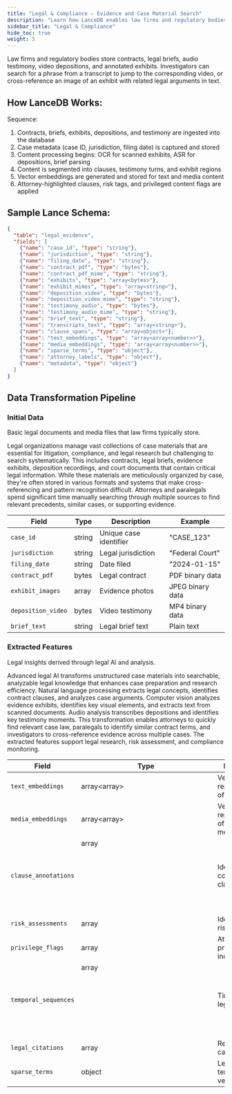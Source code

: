 ```yaml
---
title: "Legal & Compliance – Evidence and Case Material Search"
description: "Learn how LanceDB enables law firms and regulatory bodies to store and search contracts, legal briefs, audio testimony, video depositions, and annotated exhibits for powerful legal research."
sidebar_title: "Legal & Compliance"
hide_toc: true
weight: 5
---
```


Law firms and regulatory bodies store contracts, legal briefs, audio testimony, video depositions, and annotated exhibits. Investigators can search for a phrase from a transcript to jump to the corresponding video, or cross-reference an image of an exhibit with related legal arguments in text.

## How LanceDB Works:

Sequence:
1. Contracts, briefs, exhibits, depositions, and testimony are ingested into the database
2. Case metadata (case ID, jurisdiction, filing date) is captured and stored
3. Content processing begins: OCR for scanned exhibits, ASR for depositions, brief parsing
4. Content is segmented into clauses, testimony turns, and exhibit regions
5. Vector embeddings are generated and stored for text and media content
6. Attorney-highlighted clauses, risk tags, and privileged content flags are applied

## Sample Lance Schema:

```json
{
  "table": "legal_evidence",
  "fields": [
    {"name": "case_id", "type": "string"},
    {"name": "jurisdiction", "type": "string"},
    {"name": "filing_date", "type": "string"},
    {"name": "contract_pdf", "type": "bytes"},
    {"name": "contract_pdf_mime", "type": "string"},
    {"name": "exhibits", "type": "array<bytes>"},
    {"name": "exhibit_mimes", "type": "array<string>"},
    {"name": "deposition_video", "type": "bytes"},
    {"name": "deposition_video_mime", "type": "string"},
    {"name": "testimony_audio", "type": "bytes"},
    {"name": "testimony_audio_mime", "type": "string"},
    {"name": "brief_text", "type": "string"},
    {"name": "transcripts_text", "type": "array<string>"},
    {"name": "clause_spans", "type": "array<object>"},
    {"name": "text_embeddings", "type": "array<array<number>>"},
    {"name": "media_embeddings", "type": "array<array<number>>"},
    {"name": "sparse_terms", "type": "object"},
    {"name": "attorney_labels", "type": "object"},
    {"name": "metadata", "type": "object"}
  ]
}
```

## Data Transformation Pipeline

### Initial Data
Basic legal documents and media files that law firms typically store.

Legal organizations manage vast collections of case materials that are essential for litigation, compliance, and legal research but challenging to search systematically. This includes contracts, legal briefs, evidence exhibits, deposition recordings, and court documents that contain critical legal information. While these materials are meticulously organized by case, they're often stored in various formats and systems that make cross-referencing and pattern recognition difficult. Attorneys and paralegals spend significant time manually searching through multiple sources to find relevant precedents, similar cases, or supporting evidence.

| Field | Type | Description | Example |
|-------|------|-------------|---------|
| `case_id` | string | Unique case identifier | "CASE_123" |
| `jurisdiction` | string | Legal jurisdiction | "Federal Court" |
| `filing_date` | string | Date filed | "2024-01-15" |
| `contract_pdf` | bytes | Legal contract | PDF binary data |
| `exhibit_images` | array<bytes> | Evidence photos | JPEG binary data |
| `deposition_video` | bytes | Video testimony | MP4 binary data |
| `brief_text` | string | Legal brief text | Plain text |

### Extracted Features
Legal insights derived through legal AI and analysis.

Advanced legal AI transforms unstructured case materials into searchable, analyzable legal knowledge that enhances case preparation and research efficiency. Natural language processing extracts legal concepts, identifies contract clauses, and analyzes case arguments. Computer vision analyzes evidence exhibits, identifies key visual elements, and extracts text from scanned documents. Audio analysis transcribes depositions and identifies key testimony moments. This transformation enables attorneys to quickly find relevant case law, paralegals to identify similar contract terms, and investigators to cross-reference evidence across multiple cases. The extracted features support legal research, risk assessment, and compliance monitoring.

| Field | Type | Description | Source |
|-------|------|-------------|---------|
| `text_embeddings` | array<array<number>> | Vector representations of legal text | Legal NLP model |
| `media_embeddings` | array<array<number>> | Vector representations of evidence media | Media analysis model |
| `clause_annotations` | array<object> | Identified contract clauses | Legal text parsing |
| `risk_assessments` | array<string> | Identified legal risks | Risk analysis |
| `privilege_flags` | array<string> | Attorney-client privilege indicators | Privilege detection |
| `temporal_sequences` | array<object> | Timeline of legal events | Temporal analysis |
| `legal_citations` | array<string> | Referenced case law | Citation extraction |
| `sparse_terms` | object | Legal terminology vectors | Legal TF-IDF |
